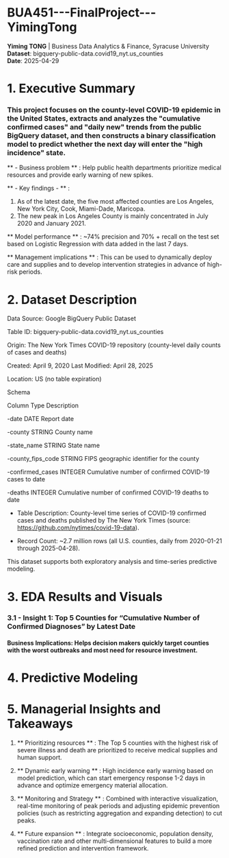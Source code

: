 # BUA451---FinalProject---YimingTong

**Yiming TONG** | Business Data Analytics & Finance, Syracuse University  
**Dataset**: bigquery-public-data.covid19_nyt.us_counties  
**Date**: 2025-04-29 

# 1. Executive Summary


### This project focuses on the county-level COVID-19 epidemic in the United States, extracts and analyzes the "cumulative confirmed cases" and "daily new" trends from the public BigQuery dataset, and then constructs a binary classification model to predict whether the next day will enter the "high incidence" state.
** - Business problem ** : Help public health departments prioritize medical resources and provide early warning of new spikes.

** - Key findings - ** :
1. As of the latest date, the five most affected counties are Los Angeles, New York City, Cook, Miami-Dade, Maricopa.
2. The new peak in Los Angeles County is mainly concentrated in July 2020 and January 2021.

** Model performance ** : ~74% precision and 70% + recall on the test set based on Logistic Regression with data added in the last 7 days.

** Management implications ** : This can be used to dynamically deploy care and supplies and to develop intervention strategies in advance of high-risk periods.

# 2. Dataset Description

Data Source: Google BigQuery Public Dataset

Table ID: bigquery-public-data.covid19_nyt.us_counties

Origin: The New York Times COVID-19 repository (county-level daily counts of cases and deaths)

Created: April 9, 2020 Last Modified: April 28, 2025

Location: US (no table expiration)

Schema

 Column	 Type	 Description

-date	DATE	Report date

-county	STRING	County name

-state_name	STRING	State name

-county_fips_code	STRING	FIPS geographic identifier for the county

-confirmed_cases	INTEGER	Cumulative number of confirmed COVID-19 cases to date

-deaths	INTEGER	Cumulative number of confirmed COVID-19 deaths to date

- Table Description: County-level time series of COVID-19 confirmed cases and deaths published by The New York Times (source: https://github.com/nytimes/covid-19-data).

- Record Count: ~2.7 million rows (all U.S. counties, daily from 2020-01-21 through 2025-04-28).

This dataset supports both exploratory analysis and time-series predictive modeling.

# 3. EDA Results and Visuals
### 3.1 - Insight 1: Top 5 Counties for “Cumulative Number of Confirmed Diagnoses” by Latest Date
#### Business Implications: Helps decision makers quickly target counties with the worst outbreaks and most need for resource investment.

# 4. Predictive Modeling

# 5. Managerial Insights and Takeaways
1. ** Prioritizing resources ** : The Top 5 counties with the highest risk of severe illness and death are prioritized to receive medical supplies and human support.

2. ** Dynamic early warning ** : High incidence early warning based on model prediction, which can start emergency response 1-2 days in advance and optimize emergency material allocation.

3. ** Monitoring and Strategy ** : Combined with interactive visualization, real-time monitoring of peak periods and adjusting epidemic prevention policies (such as restricting aggregation and expanding detection) to cut peaks.

4. ** Future expansion ** : Integrate socioeconomic, population density, vaccination rate and other multi-dimensional features to build a more refined prediction and intervention framework.



